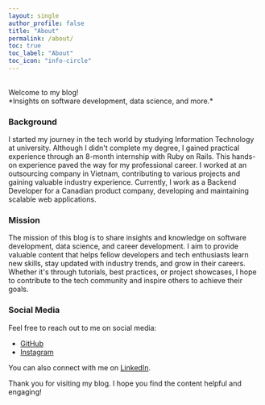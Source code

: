 ```yaml
---
layout: single
author_profile: false
title: "About"
permalink: /about/
toc: true
toc_label: "About"
toc_icon: "info-circle"
---
```


<br/>
Welcome to my blog!
<br/>
*Insights on software development, data science, and more.*

### Background

I started my journey in the tech world by studying Information Technology at university. Although I didn't complete my degree, I gained practical experience through an 8-month internship with Ruby on Rails. This hands-on experience paved the way for my professional career. I worked at an outsourcing company in Vietnam, contributing to various projects and gaining valuable industry experience. Currently, I work as a Backend Developer for a Canadian product company, developing and maintaining scalable web applications.

### Mission

The mission of this blog is to share insights and knowledge on software development, data science, and career development. I aim to provide valuable content that helps fellow developers and tech enthusiasts learn new skills, stay updated with industry trends, and grow in their careers. Whether it's through tutorials, best practices, or project showcases, I hope to contribute to the tech community and inspire others to achieve their goals.

### Social Media

Feel free to reach out to me on social media:

- [GitHub](https://github.com/patrick204nqh)
- [Instagram](https://www.instagram.com/patrick204nqh)

You can also connect with me on [LinkedIn](https://www.linkedin.com/in/patrick204nqh).

Thank you for visiting my blog. I hope you find the content helpful and engaging!